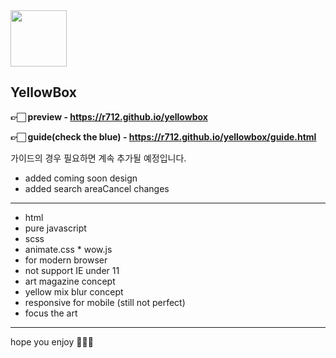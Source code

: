 <img src="https://user-images.githubusercontent.com/1610919/125624795-4e6cfbbe-1485-425d-bc54-cae32d739cb8.png" width="90" height="90">
                                                                                                                                      
## YellowBox

**👉🏻 preview - https://r712.github.io/yellowbox**

**👉🏻 guide(check the blue) - https://r712.github.io/yellowbox/guide.html**

가이드의 경우 필요하면 계속 추가될 예정입니다.

- added coming soon design
- added search areaCancel changes

----

- html
- pure javascript
- scss
- animate.css * wow.js
- for modern browser
- not support IE under 11
- art magazine concept
- yellow mix blur concept
- responsive for mobile (still not perfect)
- focus the art

----

hope you enjoy 🙋🏻‍♂️
